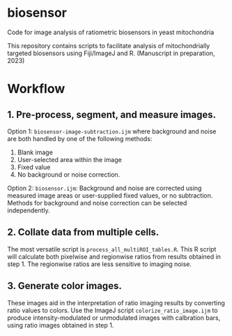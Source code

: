# biosensor
Code for image analysis of ratiometric biosensors in yeast mitochondria

This repository contains scripts to facilitate analysis of mitochondrially targeted biosensors using Fiji/ImageJ and R. (Manuscript in preparation, 2023)

# Workflow
## 1. Pre-process, segment, and measure images.
Option 1: `biosensor-image-subtraction.ijm` where background and noise are both handled by one of the following methods: 
  1. Blank image
  1. User-selected area within the image
  1. Fixed value
  1. No background or noise correction.
  
Option 2: `biosensor.ijm`: Background and noise are corrected using measured image areas or user-supplied fixed values, or no subtraction. Methods for background and noise correction can be selected independently.

  
## 2. Collate data from multiple cells.
The most versatile script is `process_all_multiROI_tables.R`. This R script will calculate both pixelwise and regionwise ratios from results obtained in step 1. The regionwise ratios are less sensitive to imaging noise.
 
## 3. Generate color images.
These images aid in the interpretation of ratio imaging results by converting ratio values to colors. Use the ImageJ script `colorize_ratio_image.ijm` to produce intensity-modulated or unmodulated images with calbration bars, using ratio images obtained in step 1.
  

